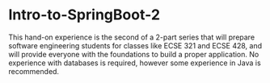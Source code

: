 # Intro-to-SpringBoot-2
This hand-on experience is the second of a 2-part series that will prepare software engineering students for classes like ECSE 321 and ECSE 428, and will provide everyone with the foundations to build a proper application. No experience with databases is required, however some experience in Java is recommended.
